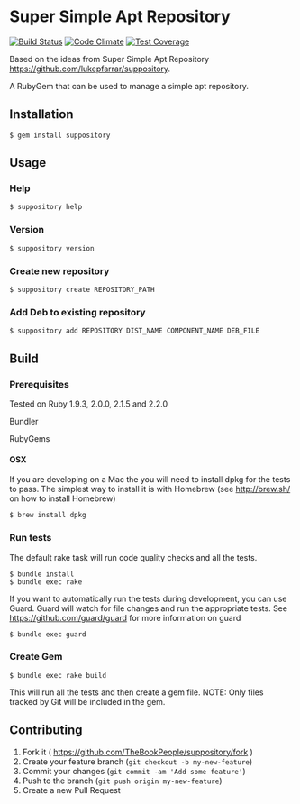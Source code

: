 # Super Simple Apt Repository
[![Build Status](https://travis-ci.org/TheBookPeople/suppository.svg?branch=develop)](https://travis-ci.org/TheBookPeople/suppository) [![Code Climate](https://codeclimate.com/github/TheBookPeople/suppository/badges/gpa.svg)](https://codeclimate.com/github/TheBookPeople/suppository) [![Test Coverage](https://codeclimate.com/github/TheBookPeople/suppository/badges/coverage.svg)](https://codeclimate.com/github/TheBookPeople/suppository) 

Based on the ideas from Super Simple Apt Repository https://github.com/lukepfarrar/suppository.

A RubyGem that can be used to manage a simple apt repository.

## Installation

    $ gem install suppository
	
## Usage

### Help

    $ suppository help

### Version

    $ suppository version

### Create new repository

    $ suppository create REPOSITORY_PATH

### Add Deb to existing repository

    $ suppository add REPOSITORY DIST_NAME COMPONENT_NAME DEB_FILE

## Build

### Prerequisites

Tested on Ruby 1.9.3, 2.0.0, 2.1.5 and 2.2.0

Bundler

RubyGems

#### OSX

If you are developing on a Mac the you will need to install dpkg for the tests to pass. The simplest way to install it is with 
Homebrew (see http://brew.sh/ on how to install Homebrew)

    $ brew install dpkg

### Run tests
The default rake task will run code quality checks and all the tests.
 
    $ bundle install
    $ bundle exec rake

If you want to automatically run the tests during development, you can use Guard. Guard will watch for file changes
and run the appropriate tests. See https://github.com/guard/guard for more information on guard

    $ bundle exec guard	

### Create Gem

    $ bundle exec rake build	

This will run all the tests and then create a gem file. NOTE: Only files tracked by Git will be included in the gem.


## Contributing

1. Fork it ( https://github.com/TheBookPeople/suppository/fork )
2. Create your feature branch (`git checkout -b my-new-feature`)
3. Commit your changes (`git commit -am 'Add some feature'`)
4. Push to the branch (`git push origin my-new-feature`)
5. Create a new Pull Request
